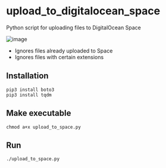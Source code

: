 # upload_to_digitalocean_space
Python script for uploading files to DigitalOcean Space

![image](https://user-images.githubusercontent.com/61108267/205073432-cb26dfb6-e06c-4fc3-8957-e4f30c97c031.png)

- Ignores files already uploaded to Space
- Ignores files with certain extensions 

## Installation
    pip3 install boto3
    pip3 install tqdm
    
## Make executable
    chmod a+x upload_to_space.py
    
## Run
    ./upload_to_space.py
